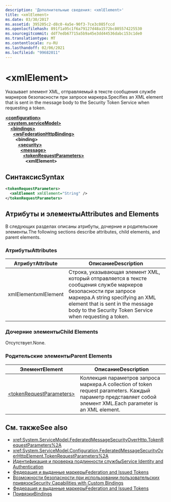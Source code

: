 ```yaml
---
description: 'Дополнительные сведения: <xmlElement>'
title: <xmlElement>
ms.date: 03/30/2017
ms.assetid: 395205c2-d8c0-4a5e-90f3-7ce3c085fccd
ms.openlocfilehash: 891f1a95c1f6a79127d48a1572bc805574225530
ms.sourcegitcommit: ddf7edb67715a5b9a45e3dd44536dabc153c1de0
ms.translationtype: MT
ms.contentlocale: ru-RU
ms.lasthandoff: 02/06/2021
ms.locfileid: "99682011"
---
```

# \<xmlElement>

<span data-ttu-id="f0407-102">Указывает элемент XML, отправляемый в тексте сообщения службе маркеров безопасности при запросе маркера.</span><span class="sxs-lookup"><span data-stu-id="f0407-102">Specifies an XML element that is sent in the message body to the Security Token Service when requesting a token.</span></span>  
  
[**\<configuration>**](../configuration-element.md)\
&nbsp;&nbsp;[**\<system.serviceModel>**](system-servicemodel.md)\
&nbsp;&nbsp;&nbsp;&nbsp;[**\<bindings>**](bindings.md)\
&nbsp;&nbsp;&nbsp;&nbsp;&nbsp;&nbsp;[**\<wsFederationHttpBinding>**](wsfederationhttpbinding.md)\
&nbsp;&nbsp;&nbsp;&nbsp;&nbsp;&nbsp;&nbsp;&nbsp;**\<binding>**\
&nbsp;&nbsp;&nbsp;&nbsp;&nbsp;&nbsp;&nbsp;&nbsp;&nbsp;&nbsp;[**\<security>**](security-of-wsfederationhttpbinding.md)\
&nbsp;&nbsp;&nbsp;&nbsp;&nbsp;&nbsp;&nbsp;&nbsp;&nbsp;&nbsp;&nbsp;&nbsp;[**\<message>**](message-element-of-wsfederationhttpbinding.md)\
&nbsp;&nbsp;&nbsp;&nbsp;&nbsp;&nbsp;&nbsp;&nbsp;&nbsp;&nbsp;&nbsp;&nbsp;&nbsp;&nbsp;[**\<tokenRequestParameters>**](tokenrequestparameters.md)\
&nbsp;&nbsp;&nbsp;&nbsp;&nbsp;&nbsp;&nbsp;&nbsp;&nbsp;&nbsp;&nbsp;&nbsp;&nbsp;&nbsp;&nbsp;&nbsp;**\<xmlElement>**  
  
## <a name="syntax"></a><span data-ttu-id="f0407-103">Синтаксис</span><span class="sxs-lookup"><span data-stu-id="f0407-103">Syntax</span></span>  
  
```xml  
<tokenRequestParameters>
  <xmlElement xmlElement="String" />
</tokenRequestParameters>
```  
  
## <a name="attributes-and-elements"></a><span data-ttu-id="f0407-104">Атрибуты и элементы</span><span class="sxs-lookup"><span data-stu-id="f0407-104">Attributes and Elements</span></span>  

 <span data-ttu-id="f0407-105">В следующих разделах описаны атрибуты, дочерние и родительские элементы.</span><span class="sxs-lookup"><span data-stu-id="f0407-105">The following sections describe attributes, child elements, and parent elements.</span></span>  
  
### <a name="attributes"></a><span data-ttu-id="f0407-106">Атрибуты</span><span class="sxs-lookup"><span data-stu-id="f0407-106">Attributes</span></span>  
  
|<span data-ttu-id="f0407-107">Атрибут</span><span class="sxs-lookup"><span data-stu-id="f0407-107">Attribute</span></span>|<span data-ttu-id="f0407-108">Описание</span><span class="sxs-lookup"><span data-stu-id="f0407-108">Description</span></span>|  
|---------------|-----------------|  
|<span data-ttu-id="f0407-109">xmlElement</span><span class="sxs-lookup"><span data-stu-id="f0407-109">xmlElement</span></span>|<span data-ttu-id="f0407-110">Строка, указывающая элемент XML, который отправляется в тексте сообщения службе маркеров безопасности при запросе маркера.</span><span class="sxs-lookup"><span data-stu-id="f0407-110">A string specifying an XML element that is sent in the message body to the Security Token Service when requesting a token.</span></span>|  
  
### <a name="child-elements"></a><span data-ttu-id="f0407-111">Дочерние элементы</span><span class="sxs-lookup"><span data-stu-id="f0407-111">Child Elements</span></span>  

 <span data-ttu-id="f0407-112">Отсутствует.</span><span class="sxs-lookup"><span data-stu-id="f0407-112">None.</span></span>  
  
### <a name="parent-elements"></a><span data-ttu-id="f0407-113">Родительские элементы</span><span class="sxs-lookup"><span data-stu-id="f0407-113">Parent Elements</span></span>  
  
|<span data-ttu-id="f0407-114">Элемент</span><span class="sxs-lookup"><span data-stu-id="f0407-114">Element</span></span>|<span data-ttu-id="f0407-115">Описание</span><span class="sxs-lookup"><span data-stu-id="f0407-115">Description</span></span>|  
|-------------|-----------------|  
|[\<tokenRequestParameters>](tokenrequestparameters.md)|<span data-ttu-id="f0407-116">Коллекция параметров запроса маркера.</span><span class="sxs-lookup"><span data-stu-id="f0407-116">A collection of token request parameters.</span></span> <span data-ttu-id="f0407-117">Каждый параметр представляет собой элемент XML.</span><span class="sxs-lookup"><span data-stu-id="f0407-117">Each parameter is an XML element.</span></span>|  
  
## <a name="see-also"></a><span data-ttu-id="f0407-118">См. также</span><span class="sxs-lookup"><span data-stu-id="f0407-118">See also</span></span>

- <xref:System.ServiceModel.FederatedMessageSecurityOverHttp.TokenRequestParameters%2A>
- <xref:System.ServiceModel.Configuration.FederatedMessageSecurityOverHttpElement.TokenRequestParameters%2A>
- [<span data-ttu-id="f0407-119">Идентификация и проверка подлинности службы</span><span class="sxs-lookup"><span data-stu-id="f0407-119">Service Identity and Authentication</span></span>](../../../wcf/feature-details/service-identity-and-authentication.md)
- [<span data-ttu-id="f0407-120">Федерация и выданные маркеры</span><span class="sxs-lookup"><span data-stu-id="f0407-120">Federation and Issued Tokens</span></span>](../../../wcf/feature-details/federation-and-issued-tokens.md)
- [<span data-ttu-id="f0407-121">Возможности безопасности при использовании пользовательских привязок</span><span class="sxs-lookup"><span data-stu-id="f0407-121">Security Capabilities with Custom Bindings</span></span>](../../../wcf/feature-details/security-capabilities-with-custom-bindings.md)
- [<span data-ttu-id="f0407-122">Федерация и выданные маркеры</span><span class="sxs-lookup"><span data-stu-id="f0407-122">Federation and Issued Tokens</span></span>](../../../wcf/feature-details/federation-and-issued-tokens.md)
- [<span data-ttu-id="f0407-123">Привязки</span><span class="sxs-lookup"><span data-stu-id="f0407-123">Bindings</span></span>](../../../wcf/bindings.md)
